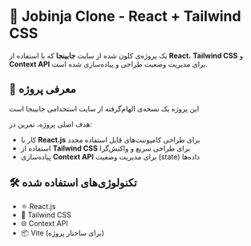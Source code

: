 # 🧩 Jobinja Clone - React + Tailwind CSS 

یک پروژه‌ی کلون شده از سایت **جابینجا** که با استفاده از **React**، **Tailwind CSS** و **Context API** برای مدیریت وضعیت طراحی و پیاده‌سازی شده است.

## 🚀 معرفی پروژه

این پروژه یک نسخه‌ی الهام‌گرفته از سایت استخدامی جابینجا است 

هدف اصلی پروژه، تمرین در:
- کار با **React.js** برای طراحی کامپوننت‌های قابل استفاده مجدد
- استفاده از **Tailwind CSS** برای طراحی سریع و واکنش‌گرا
- پیاده‌سازی **Context API** برای مدیریت وضعیت (state) داده‌ها 

## 🛠️ تکنولوژی‌های استفاده شده

- ⚛️ React.js
- 🎨 Tailwind CSS
- 🌐 Context API
- 📦 Vite (برای ساختار پروژه)



